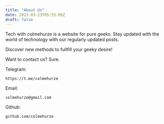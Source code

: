 ```yaml
---
title: "About Us"
date: 2023-03-23T05:53:09Z
draft: false
---
```


Tech with colmehurze is a website for pure geeks. Stay updated with the world of technology with our regularly updated posts.

Discover new methods to fullfill your geeky desire!

Want to contact us? Sure.

Telegram:

```
https://t.me/colmehurze
```

Email:

```
colmehurze@gmail.com
```


Github:

```
github.com/colmehurze
```
